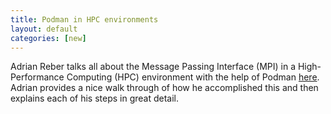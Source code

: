 ```yaml
---
title: Podman in HPC environments
layout: default
categories: [new]
---
```


Adrian Reber talks all about the Message Passing Interface (MPI) in a High-Performance Computing (HPC) environment with the help of Podman [here](https://podman.io/blogs/2019/09/26/podman-in-hpc.html). Adrian provides a nice walk through of how he accomplished this and then explains each of his steps in great detail.
